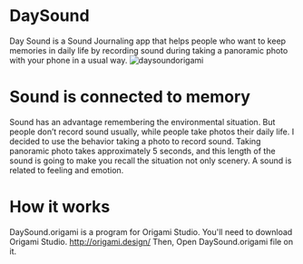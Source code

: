 # DaySound
Day Sound is a Sound Journaling app that helps people who want to keep memories in daily life by recording sound during taking a panoramic photo with your phone in a usual way.
![daysoundorigami](https://user-images.githubusercontent.com/26061586/29712668-3d6f1d32-899b-11e7-8b24-257ae18c48a4.jpg)

# Sound is connected to memory
Sound has an advantage remembering the environmental situation. But people don’t record sound usually, while people take photos their daily life. 
I decided to use the behavior taking a photo to record sound. Taking panoramic photo takes approximately 5 seconds, and this length of the sound is going to make you recall the situation not only scenery.  A sound is related to feeling and emotion.

# How it works
DaySound.origami is a program for Origami Studio. You'll need to download Origami Studio. <http://origami.design/> Then, Open DaySound.origami file on it.
